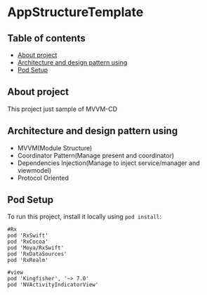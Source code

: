 # AppStructureTemplate

## Table of contents
* [About project](#general-info)
* [Architecture and design pattern using](#technologies)
* [Pod Setup](#setup)

## About project
This project just sample of MVVM-CD

## Architecture and design pattern using
* MVVM(Module Structure)
* Coordinator Pattern(Manage present and coordinator)
* Dependencies Injection(Manage to inject service/manager and viewmodel)
* Protocol Oriented

## Pod Setup
To run this project, install it locally using `pod install`:

```
#Rx
pod 'RxSwift'
pod 'RxCocoa'
pod 'Moya/RxSwift'
pod 'RxDataSources'
pod 'RxRealm'

#view
pod 'Kingfisher', '~> 7.0'
pod 'NVActivityIndicatorView'
```
